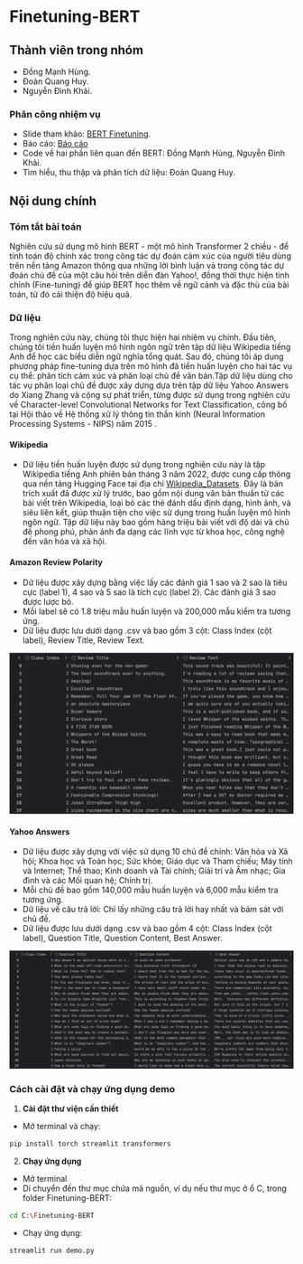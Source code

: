# Finetuning-BERT

## Thành viên trong nhóm
- Đồng Mạnh Hùng.
- Đoàn Quang Huy.
- Nguyễn Đình Khải. 

### Phân công nhiệm vụ
- Slide tham khảo: [BERT Finetuning](https://www.figma.com/slides/HVqfuP4ZpmdZO6IBifh2uc/Data-Science-Project---Recipe-Site-Traffic?node-id=1-305&t=kwlcwnsjv97iZGLf-1).
- Báo cáo: [Báo cáo](docs/report/Báo%20cáo.pdf)
- Code về hai phần liên quan đến BERT: Đồng Mạnh Hùng, Nguyễn Đình Khải.
- Tìm hiểu, thu thập và phân tích dữ liệu: Đoàn Quang Huy. 

## Nội dung chính

### Tóm tắt bài toán

Nghiên cứu sử dụng mô hình BERT - một mô hình Transformer 2 chiều - để tính toán độ chính xác
trong công tác dự đoán cảm xúc của người tiêu dùng trên nền tảng Amazon thông qua những lời bình luận 
và trong công tác dự đoán chủ đề của một câu hỏi trên diễn đàn Yahoo!, 
đồng thời thực hiện tinh chỉnh (Fine-tuning) để giúp BERT học thêm về ngữ cảnh và đặc thù của bài toán, từ đó cải thiện độ hiệu quả.

### Dữ liệu

Trong nghiên cứu này, chúng tôi thực hiện hai nhiệm vụ chính. Đầu tiên, chúng tôi tiền huấn luyện mô hình ngôn ngữ trên tập dữ liệu Wikipedia tiếng Anh để học các biểu diễn ngữ nghĩa tổng quát. Sau đó, chúng tôi áp dụng phương pháp fine-tuning dựa trên mô hình đã tiền huấn luyện cho hai tác vụ cụ thể: phân tích cảm xúc và phân loại chủ đề văn bản.Tập dữ liệu dùng cho tác vụ phân loại chủ đề được xây dựng dựa trên tập dữ liệu Yahoo Answers do Xiang Zhang và cộng sự phát triển, từng được sử dụng trong nghiên cứu về Character-level Convolutional Networks for Text Classification, công bố tại Hội thảo về Hệ thống xử lý thông tin thần kinh (Neural Information Processing Systems - NIPS) năm 2015 .

#### Wikipedia
- Dữ liệu tiền huấn luyện được sử dụng trong nghiên cứu này là tập Wikipedia tiếng Anh phiên bản tháng 3 năm 2022, được cung cấp thông qua nền tảng Hugging Face tại địa chỉ [Wikipedia_Datasets](https://huggingface.co/datasets/wikipedia). Đây là bản trích xuất đã được xử lý trước, bao gồm nội dung văn bản thuần từ các bài viết trên Wikipedia, loại bỏ các thẻ đánh dấu định dạng, hình ảnh, và siêu liên kết, giúp thuận tiện cho việc sử dụng trong huấn luyện mô hình ngôn ngữ. Tập dữ liệu này bao gồm hàng triệu bài viết với độ dài và chủ đề phong phú, phản ánh đa dạng các lĩnh vực từ khoa học, công nghệ đến văn hóa và xã hội.
#### Amazon Review Polarity

- Dữ liệu được xây dựng bằng việc lấy các đánh giá 1 sao và 2 sao là tiêu cực (label 1), 4 sao và 5 sao là tích cực (label 2). Các đánh giá 3 sao được lược bỏ. 
- Mỗi label sẽ có 1.8 triệu mẫu huấn luyện và 200,000 mẫu kiểm tra tương ứng. 
- Dữ liệu được lưu dưới dạng .csv và bao gồm 3 cột: Class Index (cột label), Review Title, Review Text.

![Data Sentiment](figures/data_sentiment.png)

#### Yahoo Answers

- Dữ liệu được xây dựng với việc sử dụng 10 chủ đề chính: Văn hóa và Xã hội; Khoa học và Toán học; Sức khỏe; Giáo dục và  Tham chiếu; Máy tính và Internet; Thể thao; Kinh doanh và Tài chính; Giải trí và Âm nhạc; Gia đình và các Mối quan hệ; Chính trị. 
- Mỗi chủ đề bao gồm 140,000 mẫu huấn luyện và 6,000 mẫu kiểm tra tương ứng. 
- Dữ liệu về câu trả lời: Chỉ lấy những câu trả lời hay nhất và bám sát với chủ đề. 
- Dữ liệu được lưu dưới dạng .csv và bao gồm 4 cột: Class Index (cột label), Question Title, Question Content, Best Answer. 

![Data Topic](figures/data_topic.png)
### Cách cài đặt và chạy ứng dụng demo

1. **Cài đặt thư viện cần thiết**  
- Mở terminal và chạy:
```bash
pip install torch streamlit transformers
```
2. **Chạy ứng dụng** 
- Mở terminal
- Di chuyển đến thư mục chứa mã nguồn, ví dụ nếu thư mục ở ổ C, trong folder Finetuning-BERT:
```bash
cd C:\Finetuning-BERT
```
- Chạy ứng dụng:
```bash
streamlit run demo.py
```
